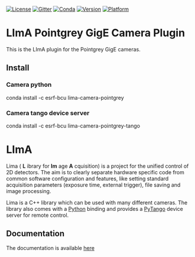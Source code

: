 [![License](https://img.shields.io/github/license/esrf-bliss/lima.svg?style=flat)](https://opensource.org/licenses/GPL-3.0)
[![Gitter](https://img.shields.io/gitter/room/esrf-bliss/lima.svg?style=flat)](https://gitter.im/esrf-bliss/LImA)
[![Conda](https://img.shields.io/conda/dn/esrf-bcu/lima-camera-pointgrey.svg?style=flat)](https://anaconda.org/esrf-bcu)
[![Version](https://img.shields.io/conda/vn/esrf-bcu/lima-camera-pointgrey.svg?style=flat)](https://anaconda.org/esrf-bcu)
[![Platform](https://img.shields.io/conda/pn/esrf-bcu/lima-camera-pointgrey.svg?style=flat)](https://anaconda.org/esrf-bcu)

# LImA Pointgrey GigE Camera Plugin

This is the LImA plugin for the Pointgrey GigE cameras.

## Install

### Camera python

conda install -c esrf-bcu lima-camera-pointgrey

### Camera tango device server

conda install -c esrf-bcu lima-camera-pointgrey-tango

# LImA

Lima ( **L** ibrary for **Im** age **A** cquisition) is a project for the unified control of 2D detectors. The aim is to clearly separate hardware specific code from common software configuration and features, like setting standard acquisition parameters (exposure time, external trigger), file saving and image processing.

Lima is a C++ library which can be used with many different cameras. The library also comes with a [Python](http://python.org) binding and provides a [PyTango](http://pytango.readthedocs.io/en/stable/) device server for remote control.

## Documentation

The documentation is available [here](https://lima1.readthedocs.io/)

